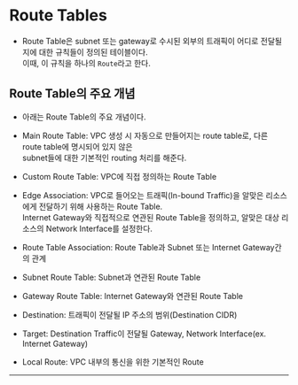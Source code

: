 # Route Tables

- Route Table은 subnet 또는 gateway로 수시된 외부의 트래픽이 어디로 전달될지에 대한 규칙들이 정의된 테이블이다.  
  이때, 이 규칙을 하나의 `Route`라고 한다.

<h2>Route Table의 주요 개념</h2>

- 아래는 Route Table의 주요 개념이다.

- Main Route Table: VPC 생성 시 자동으로 만들어지는 route table로, 다른 route table에 명시되어 있지 않은  
  subnet들에 대한 기본적인 routing 처리를 해준다.

- Custom Route Table: VPC에 직접 정의하는 Route Table

- Edge Association: VPC로 들어오는 트래픽(In-bound Traffic)을 알맞은 리소스에게 전달하기 위해 사용하는 Route Table.  
  Internet Gateway와 직접적으로 연관된 Route Table을 정의하고, 알맞은 대상 리소스의 Network Interface를 설정한다.

- Route Table Association: Route Table과 Subnet 또는 Internet Gateway간의 관계

- Subnet Route Table: Subnet과 연관된 Route Table

- Gateway Route Table: Internet Gateway와 연관된 Route Table

- Destination: 트래픽이 전달될 IP 주소의 범위(Destination CIDR)

- Target: Destination Traffic이 전달될 Gateway, Network Interface(ex. Internet Gateway)

- Local Route: VPC 내부의 통신을 위한 기본적인 Route

<hr/>
